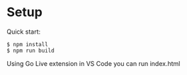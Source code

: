 # Setup

Quick start:

```
$ npm install
$ npm run build
````
Using Go Live extension in VS Code you can run index.html
